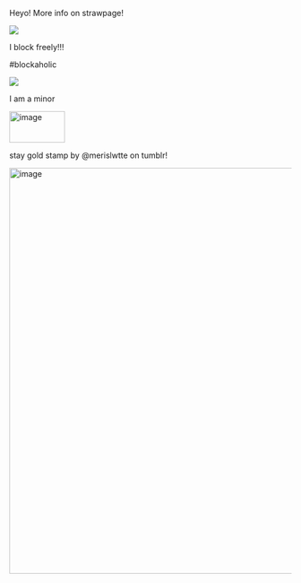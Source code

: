 




Heyo! More info on strawpage!

<img src="https://github.com/user-attachments/assets/061d031a-fcff-4079-bdb4-ca38531300a4" />


I block freely!!!

#blockaholic

<img src="https://64.media.tumblr.com/a1119b09f2c93b4bb4f88678f4107c0f/3bf9185d18abb95b-43/s250x400/8cd044823220488a42cbf66a32ec4046bed19dde.gifv">


I am a minor

<img width="99" height="56" alt="image" src="https://github.com/user-attachments/assets/04bf0715-1cb5-4428-a410-3b59cf8de1da" />


stay gold stamp by @merislwtte on tumblr!


<img width="512" height="724" alt="image" src="https://github.com/user-attachments/assets/c8eb7f83-8f15-4be1-9148-e24b73143d22" />

